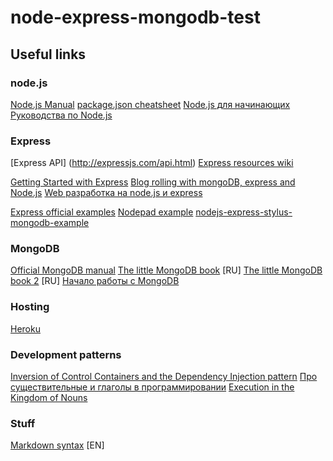 node-express-mongodb-test
=========================

Useful links
------------

### node.js
[Node.js Manual](http://nodejs.org/api/index.html)
[package.json cheatsheet](http://package.json.nodejitsu.com/)
[Node.js для начинающих](http://nodebeginner.ru/)
[Руководства по Node.js](http://nodeguide.ru/doc/)

### Express
[Express API] (http://expressjs.com/api.html)
[Express resources wiki](https://github.com/visionmedia/express/wiki)

[Getting Started with Express](http://howtonode.org/getting-started-with-express)
[Blog rolling with mongoDB, express and Node.js](http://howtonode.org/express-mongodb)
[Web разработка на node.js и express](https://github.com/DavidKlassen/node-tutorial/wiki/Web-разработка-на-node.js-и-express)

[Express official examples](https://github.com/visionmedia/express/tree/master/examples)
[Nodepad example](https://github.com/alexyoung/nodepad)
[nodejs-express-stylus-mongodb-example](https://github.com/kulakowka/nodejs-express-stylus-mongodb-example)

### MongoDB
[Official MongoDB manual](http://docs.mongodb.org/manual/)
[The little MongoDB book](https://github.com/jsmarkus/the-little-mongodb-book/blob/master/ru/mongodb.markdown) [RU]
[The little MongoDB book 2](http://jsman.ru/mongo-book/index.html) [RU]
[Начало работы с MongoDB](http://www.ashep.org/2012/nachalo-raboty-s-mongodb-chast-1/)

### Hosting
[Heroku](http://www.heroku.com/)


### Development patterns
[Inversion of Control Containers and the Dependency Injection pattern](http://martinfowler.com/articles/injection.html)
[Про существительные и глаголы в программировании](http://ru-declarative.livejournal.com/64216.html)
[Execution in the Kingdom of Nouns](http://steve-yegge.blogspot.com/2006/03/execution-in-kingdom-of-nouns.html)

### Stuff
[Markdown syntax](http://ru.wikipedia.org/wiki/Markdown) [EN]